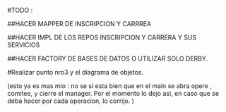 #TODO : 

##HACER MAPPER DE INSCRIPCION Y CARRREA 

##HACER IMPL DE LOS REPOS INSCRIPCION Y CARRERA Y SUS SERVICIOS

##HACER FACTORY DE BASES DE DATOS O UTILIZAR SOLO DERBY.

#Realizar punto nro3 y el diagrama de objetos.

(esto ya es mas mio :
no se si esta bien que en el main se abra opere , comitee,
y cierre el manager. Por el momento lo dejo asi, en caso que se deba hacer
por cada operacion, lo corrijo.
)
